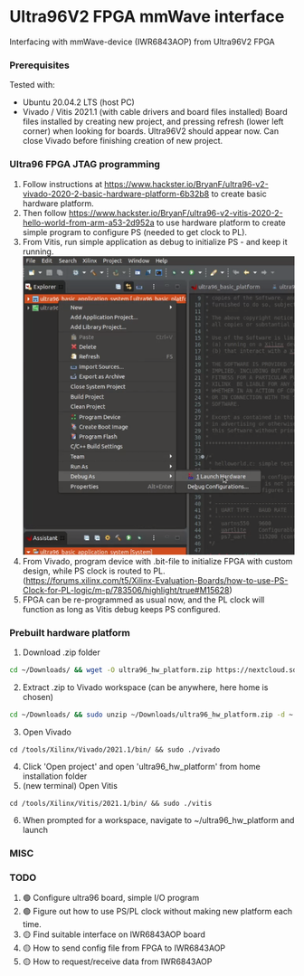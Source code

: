 # Ultra96V2 FPGA mmWave interface
Interfacing with mmWave-device (IWR6843AOP) from Ultra96V2 FPGA

### Prerequisites
Tested with:
- Ubuntu 20.04.2 LTS (host PC)
- Vivado / Vitis 2021.1 (with cable drivers and board files installed)
Board files installed by creating new project, and pressing refresh (lower left corner) when looking for boards. Ultra96V2 should appear now. Can close Vivado before finishing creation of new project. 



### Ultra96 FPGA JTAG programming
1. Follow instructions at https://www.hackster.io/BryanF/ultra96-v2-vivado-2020-2-basic-hardware-platform-6b32b8 to create basic hardware platform.
2. Then follow https://www.hackster.io/BryanF/ultra96-v2-vitis-2020-2-hello-world-from-arm-a53-2d952a to use hardware platform to create simple program to configure PS (needed to get clock to PL).
3. From Vitis, run simple application as debug to initialize PS - and keep it running.
![Alt text](https://github.com/nhma20/ultra96_mmwave_interface/blob/main/Pictures/Screenshotfrom2021-07-1318-04-27.png?raw=true)
5. From Vivado, program device with .bit-file to initialize FPGA with custom design, while PS clock is routed to PL. (https://forums.xilinx.com/t5/Xilinx-Evaluation-Boards/how-to-use-PS-Clock-for-PL-logic/m-p/783506/highlight/true#M15628)
6. FPGA can be re-programmed as usual now, and the PL clock will function as long as Vitis debug keeps PS configured.


### Prebuilt hardware platform 
1. Download .zip folder
```sh
cd ~/Downloads/ && wget -O ultra96_hw_platform.zip https://nextcloud.sdu.dk/index.php/s/NtNCWbADrXACTwf/download
```
2. Extract .zip to Vivado workspace (can be anywhere, here home is chosen)
```sh
cd ~/Downloads/ && sudo unzip ~/Downloads/ultra96_hw_platform.zip -d ~
```
3. Open Vivado
```
cd /tools/Xilinx/Vivado/2021.1/bin/ && sudo ./vivado
```
4. Click 'Open project' and open 'ultra96_hw_platform' from home installation folder
5. (new terminal) Open Vitis
```
cd /tools/Xilinx/Vitis/2021.1/bin/ && sudo ./vitis
```
6. When prompted for a workspace, navigate to ~/ultra96_hw_platform and launch


### MISC

### TODO
1. :green_circle: Configure ultra96 board, simple I/O program
2. :green_circle: Figure out how to use PS/PL clock without making new platform each time.
3. :yellow_circle: Find suitable interface on IWR6843AOP board
5. :yellow_circle: How to send config file from FPGA to IWR6843AOP
6. :yellow_circle: How to request/receive data from IWR6843AOP

